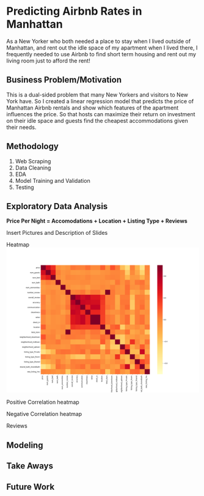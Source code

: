 # Predicting Airbnb Rates in Manhattan 

As a New Yorker who both needed a place to stay when I lived outside of Manhattan, and rent out the idle space of my apartment when I lived there, I frequently needed to use Airbnb to find short term housing and rent out my living room just to afford the rent!

## Business Problem/Motivation
This is a dual-sided problem that many New Yorkers and visitors to New York have. So I created a linear regression model that predicts the price of Manhattan Airbnb rentals and show which features of the apartment influences the price. So that hosts can maximize their return on investment on their idle space and guests find the cheapest accommodations given their needs.

## Methodology
1. Web Scraping
2. Data Cleaning
3. EDA
4. Model Training and Validation
5. Testing

## Exploratory Data Analysis

**Price Per Night = Accomodations + Location + Listing Type + Reviews**

Insert Pictures and Description of Slides

Heatmap
![Full Heatmap](heatmap.png)

Positive Correlation heatmap

Negative Correlation heatmap

Reviews

## Modeling

## Take Aways

## Future Work
